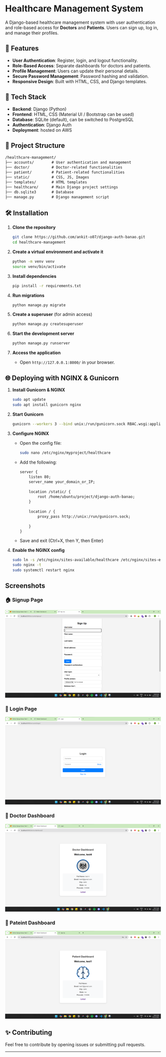 # Healthcare Management System

A Django-based healthcare management system with user authentication and role-based access for **Doctors** and **Patients**. Users can sign up, log in, and manage their profiles.

## 📌 Features
- **User Authentication**: Register, login, and logout functionality.
- **Role-Based Access**: Separate dashboards for doctors and patients.
- **Profile Management**: Users can update their personal details.
- **Secure Password Management**: Password hashing and validation.
- **Responsive Design**: Built with HTML, CSS, and Django templates.

## 🚀 Tech Stack
- **Backend**: Django (Python)
- **Frontend**: HTML, CSS (Material UI / Bootstrap can be used)
- **Database**: SQLite (default), can be switched to PostgreSQL
- **Authentication**: Django Auth
- **Deployment**: hosted on  AWS 

## 📂 Project Structure
```
/healthcare-management/
├── accounts/        # User authentication and management
├── doctor/          # Doctor-related functionalities
├── patient/         # Patient-related functionalities
├── static/          # CSS, JS, Images
├── templates/       # HTML templates
├── healthcare/      # Main Django project settings
├── db.sqlite3       # Database
├── manage.py        # Django management script
```

## 🛠 Installation
1. **Clone the repository**
   ```bash
   git clone https://github.com/ankit-o07/django-auth-banao.git
   cd healthcare-management
   ```

2. **Create a virtual environment and activate it**
   ```bash
   python -m venv venv
   source venv/bin/activate  
   ```

3. **Install dependencies**
   ```bash
   pip install -r requirements.txt
   ```

4. **Run migrations**
   ```bash
   python manage.py migrate
   ```

5. **Create a superuser** (for admin access)
   ```bash
   python manage.py createsuperuser
   ```

6. **Start the development server**
   ```bash
   python manage.py runserver
   ```

7. **Access the application**
   - Open `http://127.0.0.1:8000/` in your browser.


## 🌐 Deploying with NGINX & Gunicorn
1. **Install Gunicorn & NGINX**
   ```bash
   sudo apt update
   sudo apt install gunicorn nginx
   ```

2. **Start Gunicorn**
   ```bash
   gunicorn --workers 3 --bind unix:/run/gunicorn.sock RBAC.wsgi:application
   ```

3. **Configure NGINX**
   - Open the config file:
     ```bash
     sudo nano /etc/nginx/myproject/healthcare
     ```
   - Add the following:
     ```nginx
     server {
         listen 80;
         server_name your_domain_or_IP;

         location /static/ {
             root /home/ubuntu/project/django-auth-banao;
         }

         location / {
             proxy_pass http://unix:/run/gunicorn.sock;
             
         }
     }
     ```
   - Save and exit (Ctrl+X, then Y, then Enter)

4. **Enable the NGINX config**
   ```bash
   sudo ln -s /etc/nginx/sites-available/healthcare /etc/nginx/sites-enabled
   sudo nginx -t
   sudo systemctl restart nginx
   ```



## Screenshots

### 🏠 Signup Page
![Signup Page](image-2.png)

### 🔐 Login Page
![Login Page](image-1.png)

### 🏥 Doctor Dashboard
![Doctor Dashboard](image.png)

### 🏥 Pateint Dashboard
![Patient Dashboard](image-3.png)



## ✨ Contributing
Feel free to contribute by opening issues or submitting pull requests.

---


